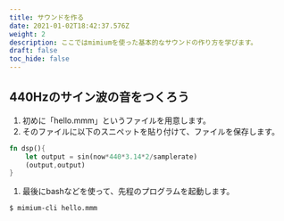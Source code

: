 ```yaml
---
title: サウンドを作る
date: 2021-01-02T18:42:37.576Z
weight: 2
description: ここではmimiumを使った基本的なサウンドの作り方を学びます。
draft: false
toc_hide: false
---
```

## 440Hzのサイン波の音をつくろう

1. 初めに「hello.mmm」というファイルを用意します。
2. そのファイルに以下のスニペットを貼り付けて、ファイルを保存します。

```rust
fn dsp(){
    let output = sin(now*440*3.14*2/samplerate)
    (output,output)
}
```

1. 最後にbashなどを使って、先程のプログラムを起動します。

```bash
$ mimium-cli hello.mmm
```
